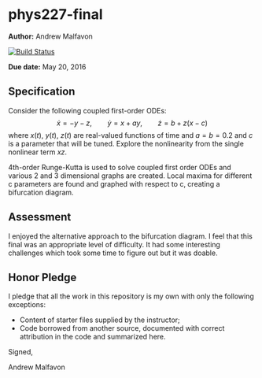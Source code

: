 # phys227-final

**Author:** Andrew Malfavon

[![Build Status](https://travis-ci.org/malfa100/phys227-final.svg?branch=master)](https://travis-ci.org/malfa100/phys227-final)

**Due date:** May 20, 2016

## Specification

Consider the following coupled first-order ODEs:
$$\dot{x}=-y-z, \qquad \dot{y}=x+ay, \qquad \dot{z}=b+z(x-c)$$
where $x(t), \ y(t), \ z(t)$ are real-valued functions of time and $a=b=0.2$ and $c$ is a parameter that will be tuned. Explore the nonlinearity from the single nonlinear term $xz$.

4th-order Runge-Kutta is used to solve coupled first order ODEs and various 2 and 3 dimensional graphs are created.
Local maxima for different c parameters are found and graphed with respect to c, creating a bifurcation diagram.

## Assessment

I enjoyed the alternative approach to the bifurcation diagram. I feel that this final was an appropriate level of difficulty. It had some interesting challenges which took some time to figure out but it was doable.

## Honor Pledge

I pledge that all the work in this repository is my own with only the following exceptions:

* Content of starter files supplied by the instructor;
* Code borrowed from another source, documented with correct attribution in the code and summarized here.

Signed,

Andrew Malfavon
